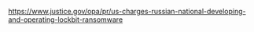 https://www.justice.gov/opa/pr/us-charges-russian-national-developing-and-operating-lockbit-ransomware
